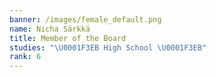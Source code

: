 ```yaml
---
banner: /images/female_default.png
name: Nicha Särkkä
title: Member of the Board
studies: "\U0001F3EB High School \U0001F3EB"
rank: 6
---
```


